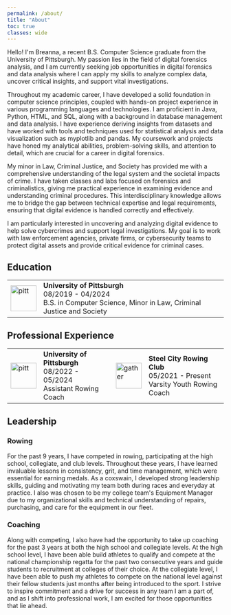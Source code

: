 ```yaml
---
permalink: /about/
title: "About"
toc: true
classes: wide
---
```


Hello! I'm Breanna, a recent B.S. Computer Science graduate from the University of Pittsburgh. My passion lies in the field of digital forensics analysis, and I am currently seeking job opportunities in digital forensics and data analysis where I can apply my skills to analyze complex data, uncover critical insights, and support vital investigations.

Throughout my academic career, I have developed a solid foundation in computer science principles, coupled with hands-on project experience in various programming languages and technologies. I am proficient in Java, Python, HTML, and SQL, along with a background in database management and data analysis. I have experience deriving insights from datasets and have worked with tools and techniques used for statistical analysis and data visualization such as myplotlib and pandas. My coursework and projects have honed my analytical abilities, problem-solving skills, and attention to detail, which are crucial for a career in digital forensics.

My minor in Law, Criminal Justice, and Society has provided me with a comprehensive understanding of the legal system and the societal impacts of crime. I have taken classes and labs focused on forensics and criminalistics, giving me practical experience in examining evidence and understanding criminal procedures. This interdisciplinary knowledge allows me to bridge the gap between technical expertise and legal requirements, ensuring that digital evidence is handled correctly and effectively.

I am particularly interested in uncovering and analyzing digital evidence to help solve cybercrimes and support legal investigations. My goal is to work with law enforcement agencies, private firms, or cybersecurity teams to protect digital assets and provide critical evidence for criminal cases.

## Education

<table>
  <tbody>
    <tr>
      <td style="border-bottom-width:0;"><img src="{{site.baseurl}}/assets/images/Pitt.png" alt="pitt" width="60"></td>
      <td style="border-bottom-width:0;">
        <strong>University of Pittsburgh</strong> <br> 08/2019 - 04/2024 <br> B.S. in Computer Science, Minor in Law, Criminal Justice and Society
      </td>
    </tr>
  </tbody>
</table>


## Professional Experience

<table>
  <tbody>
    <tr>
      <td style="border-bottom-width:0;"><img src="{{site.baseurl}}/assets/images/Pitt.png" alt="pitt" width="60"></td>
      <td style="border-bottom-width:0;">
      <strong>University of Pittsburgh</strong> <br> 08/2022 - 05/2024 <br> Assistant Rowing Coach</td>
      <td style = "border-bottom-width:0;"><img src="{{site.baseurl}}/bre_images/scrc_logo.jpeg" alt="gather" width="60"></td>
      <td style = "border-bottom-width:0;">
      <strong>Steel City Rowing Club</strong> <br> 05/2021 - Present <br> Varsity Youth Rowing Coach</td>
    </tr>
  </tbody>
</table>

## Leadership

### Rowing
For the past 9 years, I have competed in rowing, participating at the high school, collegiate, and club levels. Throughout these years, I have learned invaluable lessons in consistency, grit, and time management, which were essential for earning medals. As a coxswain, I developed strong leadership skills, guiding and motivating my team both during races and everyday at practice. I also was chosen to be my college team's Equipment Manager due to my organizational skills and technical understanding of repairs, purchasing, and care for the equipment in our fleet. 

### Coaching
Along with competing, I also have had the opportunity to take up coaching for the past 3 years at both the high school and collegiate levels. At the high school level, I have been able build athletes to qualify and compete at the national championship regatta for the past two consecutive years and guide students to recruitment at colleges of their choice. At the collegiate level, I have been able to push my athletes to compete on the national level against their fellow students just months after being introduced to the sport. I strive to inspire commitment and a drive for success in any team I am a part of, and as I shift into professional work, I am excited for those opportunities that lie ahead.
 
